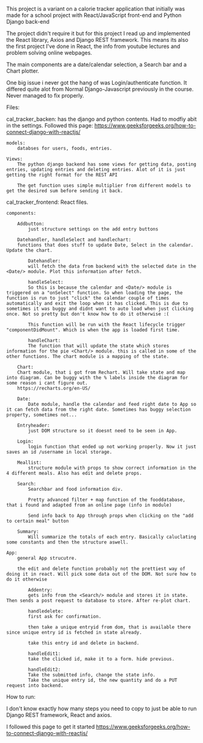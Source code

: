 This project is a variant on a calorie tracker application that initially was made for a school project with React/JavaScript front-end and Python Django back-end

The project didn't require it but for this project I read up and implemented the React library, Axios and Django REST framework. This means its also the first project I've done in React, the info from youtube lectures and problem solving online webpages.

The main components are a date/calendar selection, a Search bar and a Chart plotter. 

One big issue i never got the hang of was Login/authenticate function. It differed quite alot from Normal Django-Javascript previously in the course. Never managed to fix properly. 

Files:

cal_tracker_backen: has the django and python contents. Had to modfiy abit in the settings. Followed this page:
https://www.geeksforgeeks.org/how-to-connect-django-with-reactjs/

    models: 
        databses for users, foods, entries.

    Views: 
        The python django backend has some views for getting data, posting entries, updating entries and deleting entries. Alot of it is just getting the right format for the REST API

        The get function uses simple multiplier from different models to get the desired sum before sending it back.


cal_tracker_frontend: React files. 
   
    components:

        Addbutton: 
            just structure settings on the add entry buttons
        
        Datehandler, handleSelect and handlechart: 
        functions that does stuff to update Date, Select in the calendar. Update the chart.
            
            Datehandler:
            will fetch the data from backend with the selected date in the <Date/> module. Plot this information after fetch.

            handleSelect:
            So this is because the calendar and <Date/> module is triggered on a "onSelect" function. So when loading the page, the function is run to just "click" the calendar couple of times automatically and exit the loop when it has clicked. This is due to sometimes it was buggy and didnt want to auto load when just clicking once. Not so pretty but don't know how to do it otherwise :(

            This function will be run with the React lifecycle trigger "componentDidMount". Which is when the app is loaded first time.

            handleChart:
            The function that will update the state which stores information for the pie <Chart/> module. this is called in some of the other functions. The chart module is a mapping of the state.

        Chart:
        Chart module, that i got from Rechart. Will take state and map into diagram. Can be buggy with the % labels inside the diagram for some reason i cant figure out. 
        https://recharts.org/en-US/

        Date:
            Date module, handle the calendar and feed right date to App so it can fetch data from the right date. Sometimes has buggy selection property, sometimes not...

        Entryheader:
            just DOM structure so it doesnt need to be seen in App.
        
        Login:
            login function that ended up not working properly. Now it just saves an id /username in local storage. 

        Meallist: 
            structure module with props to show correct information in the 4 different meals. Also has edit and delete props.

        Search:
            Searchbar and food information div. 
            
            Pretty advanced filter + map function of the fooddatabase, that i found and adapted from an online page (info in module)

            Send info back to App through props when clicking on the "add to certain meal" button

        Summary:
            Will summarize the totals of each entry. Basically caluclating some constants and then the structure aswell.     

    App: 
        general App strucutre. 
    
        the edit and delete function probably not the prettiest way of doing it in react. Will pick some data out of the DOM. Not sure how to do it otherwise

            Addentry: 
            gets info from the <Search/> module and stores it in state. Then sends a post request to database to store. After re-plot chart. 

            handledelete: 
            first ask for confirmation.

            then take a unique entryid from dom, that is available there since unique entry id is fetched in state already.

            take this entry id and delete in backend. 

            handleEdit1:
            take the clicked id, make it to a form. hide previous.

            handleEdit2:
            Take the submitted info, change the state info.
            Take the unique entry id, the new quantity and do a PUT request into backend. 

How to run:

I don't know exactly how many steps you need to copy to just be able to run Django REST framework, React and axios.

I followed this page to get it started
https://www.geeksforgeeks.org/how-to-connect-django-with-reactjs/



